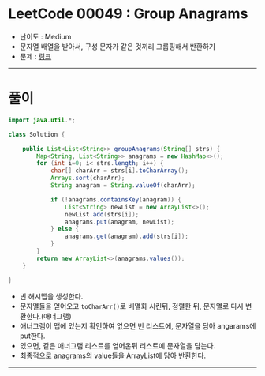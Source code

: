 # LeetCode 00049 : Group Anagrams
- 난이도 : Medium
- 문자열 배열을 받아서, 구성 문자가 같은 것끼리 그룹핑해서 반환하기
- 문제 : [링크](https://leetcode.com/problems/group-anagrams/)

---

# 풀이
```java
import java.util.*;

class Solution {

    public List<List<String>> groupAnagrams(String[] strs) {
        Map<String, List<String>> anagrams = new HashMap<>();
        for (int i=0; i< strs.length; i++) {
            char[] charArr = strs[i].toCharArray();
            Arrays.sort(charArr);
            String anagram = String.valueOf(charArr);

            if (!anagrams.containsKey(anagram)) {
                List<String> newList = new ArrayList<>();
                newList.add(strs[i]);
                anagrams.put(anagram, newList);
            } else {
                anagrams.get(anagram).add(strs[i]);
            }
        }
        return new ArrayList<>(anagrams.values());
    }

}
```
- 빈 해시맵을 생성한다.
- 문자열들을 얻어오고 `toCharArr()`로 배열화 시킨뒤, 정렬한 뒤, 문자열로 다시 변환한다.(애너그램)
- 애너그램이 맵에 있는지 확인하여 없으면 빈 리스트에, 문자열을 담아 angarams에 put한다.
- 있으면, 같은 애너그램 리스트를 얻어온뒤 리스트에 문자열을 담는다.
- 최종적으로 anagrams의 value들을 ArrayList에 담아 반환한다.

---
